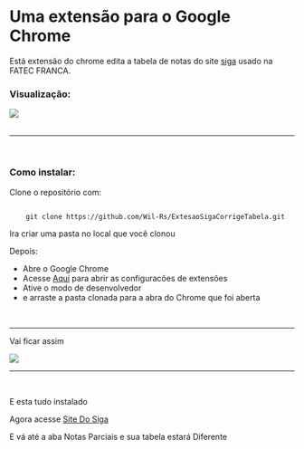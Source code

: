<h1> Uma extensão para o Google Chrome </h1>
<p>Está extensão do chrome edita a tabela de notas do site <a href="https://siga.cps.sp.gov.br/aluno/home.aspx">siga</a> usado na FATEC FRANCA.</p>

<h3>Visualização: </h3>

<img src="https://i.imgur.com/qe2UsWJ.png" />

<br />
<br />
<hr />
<br />

<h3>Como instalar: </h3>
<p> Clone o repositório com: </p>
<code>
    git clone https://github.com/Wil-Rs/ExtesaoSigaCorrigeTabela.git
</code>

<p> Ira criar uma pasta no local que você clonou </p>
<p>Depois: </p>
<ul>
    <li> Abre o Google Chrome </li>
    <li> Acesse <a href="chrome://extensions/">Aqui</a> para abrir as configuracões de extensões </li>
    <li> Ative o modo de desenvolvedor </li>
    <li> e arraste a pasta clonada para a abra do Chrome que foi aberta </li>
</ul>

<br />

<hr />

<p>Vai ficar assim</p>
<img src="https://i.imgur.com/YV5K6hF.png" />

<hr /><br />
<p>E esta tudo instalado</p>
<p>Agora acesse <a href="https://siga.cps.sp.gov.br/aluno/notasparciais.aspx">Site Do Siga</a></p>

<p>E vá até a aba Notas Parciais e sua tabela estará Diferente</p>
